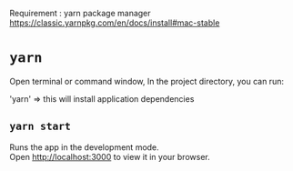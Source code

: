 Requirement :
yarn package manager https://classic.yarnpkg.com/en/docs/install#mac-stable

# `yarn`

Open terminal or command window, In the project directory, you can run:

'yarn' => this will install application dependencies



## `yarn start`

Runs the app in the development mode.\
Open [http://localhost:3000](http://localhost:3000) to view it in your browser.

